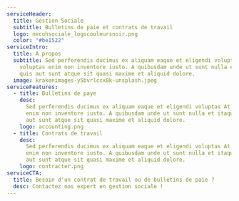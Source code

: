 ```yaml
---
serviceHeader:
  title: Gestion Sociale
  subtitle: Bulletins de paie et contrats de travail
  logo: necohsociale_logocouleursnoir.png
  color: "#be1522"
serviceIntro:
  title: A propos
  subtitle: Sed perferendis ducimus ex aliquam eaque et eligendi voluptas At
    voluptas enim non inventore iusto. A quibusdam unde ut sunt nulla et itaque
    quis aut sunt atque sit quasi maxime et aliquid dolore.
  image: krakenimages-y5bvrlccx8k-unsplash.jpeg
serviceFeatures:
  - title: Bulletins de paye
    desc:
      Sed perferendis ducimus ex aliquam eaque et eligendi voluptas At voluptas
      enim non inventore iusto. A quibusdam unde ut sunt nulla et itaque quis
      aut sunt atque sit quasi maxime et aliquid dolore.
    logo: accounting.png
  - title: Contrats de travail
    desc:
      Sed perferendis ducimus ex aliquam eaque et eligendi voluptas At voluptas
      enim non inventore iusto. A quibusdam unde ut sunt nulla et itaque quis
      aut sunt atque sit quasi maxime et aliquid dolore.
    logo: contracter.png
serviceCTA:
  title: Besoin d'un contrat de travail ou de bulletins de paie ?
  desc: Contactez nos expert en gestion sociale !
---
```

